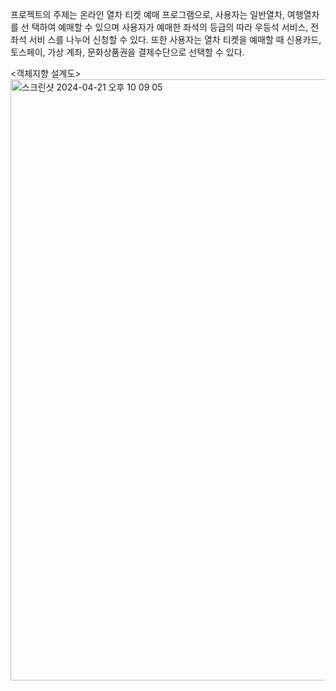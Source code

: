 프로젝트의 주제는 온라인 열차 티켓 예매 프로그램으로, 사용자는 일반열차, 여행열차를 선 택하여 예매할 수 있으며 사용자가 예매한 좌석의 등급의 따라 우등석 서비스, 전 좌석 서비 스를 나누어 신청할 수 있다. 또한 사용자는 열차 티켓을 예매할 때 신용카드, 토스페이, 가상 계좌, 문화상품권을 결제수단으로 선택할 수 있다.

<객체지향 설계도>
<img width="962" alt="스크린샷 2024-04-21 오후 10 09 05" src="https://github.com/kyn1013/train-ticket-reservation-system/assets/87893678/8df29711-3e9e-4731-b58b-f50bed8d55aa">

